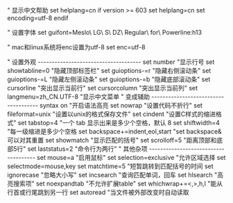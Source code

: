 " 显示中文帮助
set helplang=cn
if version >= 603
    set helplang=cn
    set encoding=utf-8
endif

" 设置字体
set guifont=Meslo\ LG\ S\ DZ\ Regular\ for\ Powerline:h13

" mac和linux系统将enc设置为utf-8
set enc=utf-8

" 设置外观 -------------------------------------
set number                      "显示行号
set showtabline=0               "隐藏顶部标签栏"
set guioptions-=r               "隐藏右侧滚动条"
set guioptions-=L               "隐藏左侧滚动条"
set guioptions-=b               "隐藏底部滚动条"
set cursorline                  "突出显示当前行"
set cursorcolumn                "突出显示当前列"
set langmenu=zh_CN.UTF-8        "显示中文菜单
" 变成辅助 -------------------------------------
syntax on                       "开启语法高亮
set nowrap                      "设置代码不折行"
set fileformat=unix             "设置以unix的格式保存文件"
set cindent                     "设置C样式的缩进格式"
set tabstop=4                   "一个 tab 显示出来是多少个空格，默认 8
set shiftwidth=4                "每一级缩进是多少个空格
set backspace+=indent,eol,start "set backspace&可以对其重置
set showmatch                   "显示匹配的括号"
set scrolloff=5                 "距离顶部和底部5行"
set laststatus=2                "命令行为两行"
" 其他杂项 -------------------------------------
set mouse=a                     "启用鼠标"
set selection=exclusive         "允许区域选择
set selectmode=mouse,key
set matchtime=5                 "短暂跳转到匹配括号的时间
set ignorecase                  "忽略大小写"
set incsearch                   "查询匹配单词，回车
set hlsearch                    "高亮搜索项"
set noexpandtab                 "不允许扩展table"
set whichwrap+=<,>,h,l          "能从行首或行尾跳到另一行
set autoread                    "当文件被外部改变时自动读取
